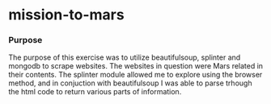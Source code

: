 # mission-to-mars
### Purpose
   The purpose of this exercise was to utilize beautifulsoup, splinter and mongodb to scrape websites. The websites in question were Mars related in their contents. The splinter module allowed me to explore using the browser method, and in conjuction with beautifulsoup I was able to parse trhough the html code to return various parts of information. 
